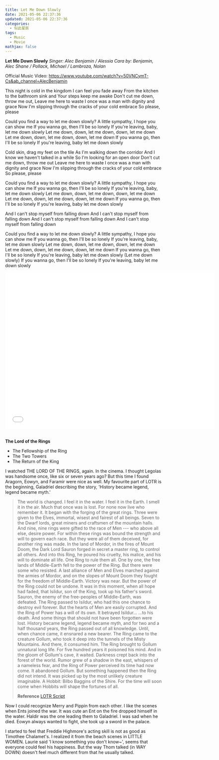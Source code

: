 ```yaml
---
title: Let Me Down Slowly
date: 2021-05-06 22:37:36
updated: 2021-05-06 22:37:36
categories:
  - 似此星辰
tags:
  - Music
  - Movie
mathjax: false
---
```



**Let Me Down Slowly**
*Singer: Alec Benjamin / Alessia Cara*
*by: Benjamin, Alec Shane / Pollack, Michael / Lambroza, Nolan*

Official Music Video:
https://www.youtube.com/watch?v=50VNCymT-Cs&ab_channel=AlecBenjamin


This night is cold in the kingdom
I can feel you fade away
From the kitchen to the bathroom sink and
Your steps keep me awake
Don't cut me down, throw me out,
Leave me here to waste
I once was a man with dignity and grace
Now I'm slipping through the cracks of your cold embrace
So please, please

Could you find a way to let me down slowly?
A little sympathy, I hope you can show me
If you wanna go, then I'll be so lonely
If you're leaving, baby, let me down slowly
Let me down, down, let me down, down, let me down
Let me down, down, let me down, down, let me down
If you wanna go, then I'll be so lonely
If you're leaving, baby let me down slowly

Cold skin, drag my feet on the tile
As I'm walking down the corridor
And I know we haven't talked in a while
So I'm looking for an open door
Don't cut me down, throw me out
Leave me here to waste
I once was a man with dignity and grace
Now I'm slipping through the cracks of your cold embrace
So please, please

Could you find a way to let me down slowly?
A little sympathy, I hope you can show me
If you wanna go, then I'll be so lonely
If you're leaving, baby, let me down slowly
Let me down, down, let me down, down, let me down
Let me down, down, let me down, down, let me down
If you wanna go, then I'll be so lonely
If you're leaving, baby let me down slowly

And I can't stop myself from falling down
And I can't stop myself from falling down
And I can't stop myself from falling down
And I can't stop myself from falling down

Could you find a way to let me down slowly?
A little sympathy, I hope you can show me
If you wanna go, then I'll be so lonely
If you're leaving, baby, let me down slowly
Let me down, down, let me down, down, let me down
Let me down, down, let me down, down, let me down
If you wanna go, then I'll be so lonely
If you're leaving, baby let me down slowly (Let me down slowly)
If you wanna go, then I'll be so lonely
If you're leaving, baby let me down slowly


<!--
所属专辑：Let Me Down Slowly
作词 : Benjamin, Alec Shane / Pollack, Michael / Lambroza, Nolan
作曲 : Benjamin, Alec Shane / Pollack, Michael / Lambroza, Nolan

I hold on to little pieces of what we were
I know we're long gone, but take it easy
Because it hurts
Don't cut me down, throw me out, leave me here to waste
I once was a girl with dignity and grace
Now I'm slipping through the cracks of your cold embrace
So please, please

夜晚寒意由此蔓延
你仿佛渐行渐远
从厨房一直到浴室水槽
你离开的脚步让我苏醒
不要让我分崩离析，不要让我形单影只，不要将我随手抛弃
我曾是有尊严有骄傲的男人
如今已经身陷囹圄，困在你这寒冷且逐渐破碎的拥抱中
我恳求你
不要让我瞬间落入深渊
我祈求得到你残存的一丝善意
你的离去会让我孤独
如果你一定要离去，请不要让我瞬间落入深渊
落入深渊
深不见底
落入深渊
无所适从
落入深渊
你的离去会让我孤独
如果你一定要离去，请不要让我瞬间落入深渊
我守护着我们曾经的点点滴滴
我知道一切都已逝去，但请接受吧
因为痛苦终将来临
不要让我分崩离析，不要让我形单影只，不要将我随手抛弃
我曾是优雅而知性的女子
如今已经身陷囹圄，困在你这寒冷且逐渐破碎的拥抱中
我恳求你
不要让我瞬间落入深渊
我祈求得到你残存的一丝善意
你的离去会让我孤独
如果你一定要离去，请不要让我瞬间落入深渊
落入深渊
深不见底
落入深渊
无所适从
落入深渊
你的离去会让我孤独
如果你一定要离去，请不要让我瞬间落入深渊
我无法爬出这万丈深渊
我在不停下落
我无法从悲伤中走出
我在不停沉沦
不要让我瞬间落入深渊
我祈求得到你残存的一丝善意
你的离去会让我孤独
如果你一定要离去，请不要让我瞬间落入深渊
落入深渊
深不见底
落入深渊
无所适从
落入深渊
你的离去会让我孤独
如果你一定要离去，请不要让我瞬间落入深渊（不要让我瞬间落入深渊）
如果你一定要离去，请不要让我瞬间落入深渊
如果你一定要离去，请不要让我瞬间落入深渊
-->


<iframe src="//player.bilibili.com/player.html?aid=801466691&bvid=BV1Gy4y1n7vP&cid=292060078&page=1" width="675px" height="504px" scrolling="no" border="0" frameborder="no" framespacing="0" allowfullscreen="true"> </iframe>
</br>
</br>


**The Lord of the Rings**
- The Fellowship of the Ring
- The Two Towers
- The Return of the King

I watched THE LORD OF THE RINGS, again. In the cinema. I thought Legolas was handsome once, like six or seven years ago? But this time I found Aragorn, Eowyn, and Faramir were nice as well. My favourite part of LOTR is the beginning, Galadriel describing the story, 'History became legend, legend became myth.'

> The world is changed. I feel it in the water. I feel it in the Earth. I smell it in the air. Much that once was is lost. For none now live who remember it. It began with the forging of the great rings. Three were given to the Elves, immortal, wisest and fairest of all beings. Seven to the Dwarf lords, great miners and craftsmen of the mountain halls. And nine, nine rings were gifted to the race of Men --- who above all else, desire power. For within these rings was bound the strength and will to govern each race. But they were all of them deceived, for another ring was made. In the land of Mordor, in the fires of Mount Doom, the Dark Lord Sauron forged in secret a master ring, to control all others. And into this Ring, he poured his cruelty, his malice, and his will to dominate all life. One Ring to rule them all. One by one, the free lands of Middle-Earth fell to the power of the Ring. But there were some who resisted. A last alliance of Men and Elves marched against the armies of Mordor, and on the slopes of Mount Doom they fought for the freedom of Middle-Earth. Victory was near. But the power of the Ring could not be undone. It was in this moment, when all hope had faded, that Isildur, son of the King, took up his father's sword. Sauron, the enemy of the free-peoples of Middle-Earth, was defeated. The Ring passed to Isildur, who had this one chance to destroy evil forever. But the hearts of Men are easily corrupted. And the Ring of Power has a will of its own. It betrayed Isildur… …to his death. And some things that should not have been forgotten were lost. History became legend, legend became myth, and for two and a half thousand years, the Ring passed out of all knowledge. Until, when chance came, it ensnared a new bearer. The Ring came to the creature Gollum, who took it deep into the tunnels of the Misty Mountains. And there, it consumed him. The Ring brought to Gollum unnatural long life. For five hundred years it poisoned his mind. And in the gloom of Gollum's cave, it waited. Darkness crept back into the forest of the world. Rumor grew of a shadow in the east, whispers of a nameless fear, and the Ring of Power perceived its time had now come. It abandoned Gollum. But something happened then the Ring did not intend. It was picked up by the most unlikely creature imaginable. A Hobbit: Bilbo Baggins of the Shire. For the time will soon come when Hobbits will shape the fortunes of all.
>
> **Reference**
> [LOTR Script](https://www.tk421.net/lotr/film/)

Now I could recognize Merry and Pippin from each other. I like the scenes when Ents joined the war. It was cute an Ent on the fire dropped himself in the water. Haldir was the one leading them to Galadriel. I was sad when he died. Eowyn always wanted to fight, she took up a sword in the palace.

I started to feel that Freddie Highmore's acting skill is not as good as Timothee Chalamet's. I realized it from the beach scenes in LITTLE WOMEN. Laurie said 'I know something you don't know~', seems that everyone could feel his happiness. But the way Thom talked (in WAY DOWN) doesn't feel much different from that he usually talked.
